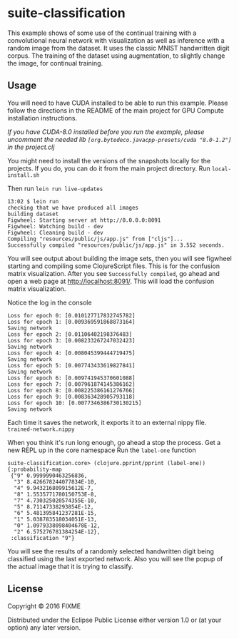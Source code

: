 
# suite-classification

This example shows of some use of the continual training with a convolutional neural network with visualization as well as inference with a random image from the dataset. It uses the classic MNIST handwritten digit corpus. The training of the dataset using augmentation, to slightly change the image, for continual training.

## Usage

You will need to have CUDA installed to be able to run this example. Please follow the directions in the README of the main project for GPU Compute installation instructions.

_If you have CUDA-8.0 installed before you run the example, please uncomment the needed lib `[org.bytedeco.javacpp-presets/cuda "8.0-1.2"]` in the project.clj_


You might need to install the versions of the snapshots locally for the projects. If you do, you can do it from the main project directory. Run `local-install.sh`


Then run `lein run live-updates`

```
13:02 $ lein run
checking that we have produced all images
building dataset
Figwheel: Starting server at http://0.0.0.0:8091
Figwheel: Watching build - dev
Figwheel: Cleaning build - dev
Compiling "resources/public/js/app.js" from ["cljs"]...
Successfully compiled "resources/public/js/app.js" in 3.552 seconds.
```

You will see output about building the image sets, then you will see figwheel starting and compiling some ClojureScript files. This is for the confusion matrix visualization. After you see `Successfully compiled`, go ahead and open a web page at [http://localhost:8091/](http://localhost:8091/).  This will load the confusion matrix visualization.
  
Notice the log in the console

```
Loss for epoch 0: [0.010127717832745782]
Loss for epoch 1: [0.009369591868873164]
Saving network
Loss for epoch 2: [0.01106402198376483]
Loss for epoch 3: [0.008233267247032423]
Saving network
Loss for epoch 4: [0.008045399444719475]
Saving network
Loss for epoch 5: [0.007743433619827841]
Saving network
Loss for epoch 6: [0.009741945370601088]
Loss for epoch 7: [0.007961874145386162]
Loss for epoch 8: [0.008225386161276766]
Loss for epoch 9: [0.008363428905793118]
Loss for epoch 10: [0.0077346386730130215]
Saving network
```

Each time it saves the network, it exports it to an external nippy file. `trained-network.nippy`

When you think it's run long enough, go ahead a stop the process.
Get a new REPL up in the core namespace 
Run the `label-one` function

```
suite-classification.core> (clojure.pprint/pprint (label-one))
{:probability-map
 {"9" 0.9999990463256836,
  "3" 8.426678244077834E-10,
  "4" 9.943216809915612E-7,
  "8" 1.5535771780150753E-8,
  "7" 4.730325020574355E-10,
  "5" 8.71147338293854E-12,
  "6" 5.481395841237281E-15,
  "1" 5.038783518034051E-13,
  "0" 1.0979338098404678E-12,
  "2" 6.575276781384254E-12},
 :classification "9"}
 ```
 You will see the results of a randomly selected handwritten digit being classified using the last exported network. Also you will see the popup of the actual image that it is trying to classify.




## License

Copyright © 2016 FIXME

Distributed under the Eclipse Public License either version 1.0 or (at
your option) any later version.
